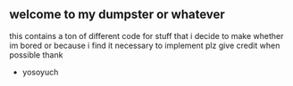 ## welcome to my dumpster or whatever

this contains a ton of different code for stuff that i decide to make whether im bored or because i find it necessary to implement
plz give credit when possible
thank
- yosoyuch
